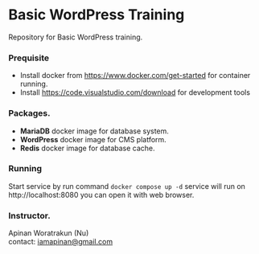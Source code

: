 # Basic WordPress Training

Repository for Basic WordPress training.  

### Prequisite
- Install docker from https://www.docker.com/get-started for container running.
- Install https://code.visualstudio.com/download for development tools

### Packages.
- **MariaDB** docker image for database system.
- **WordPress** docker image for CMS platform.
- **Redis** docker image for database cache.

### Running
Start service by run command `docker compose up -d` service will run on http://localhost:8080 you can open it with web browser.

### Instructor.  
Apinan Woratrakun (Nu)  
contact: iamapinan@gmail.com